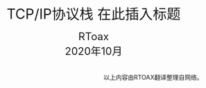 <center><font size='6'>TCP/IP协议栈 在此插入标题</font></center>
<br/>
<center><font size='5'>RToax</font></center>
<center><font size='5'>2020年10月</font></center>
<br/>








<br/>
<div align=right>以上内容由RTOAX翻译整理自网络。
</div>